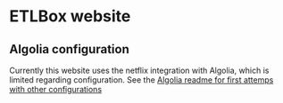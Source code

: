 # ETLBox website

## Algolia configuration

Currently this website uses the netflix integration with Algolia, which is limited regarding configuration. 
See the [Algolia readme for first attemps with other configurations](readme/algolia.md)
